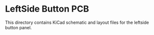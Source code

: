 # LeftSide Button PCB

This directory contains KiCad schematic and layout files for the leftside button panel.
